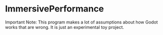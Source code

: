 # ImmersivePerformance

Important Note:
This program makes a lot of assumptions about how Godot works that are wrong. It is just an experimental toy project.
